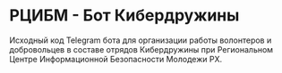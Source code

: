 # РЦИБМ - Бот Кибердружины

Исходный код Telegram бота для организации работы волонтеров и добровольцев в составе отрядов Кибердружины при Региональном Центре Информационной Безопасности Молодежи РХ.